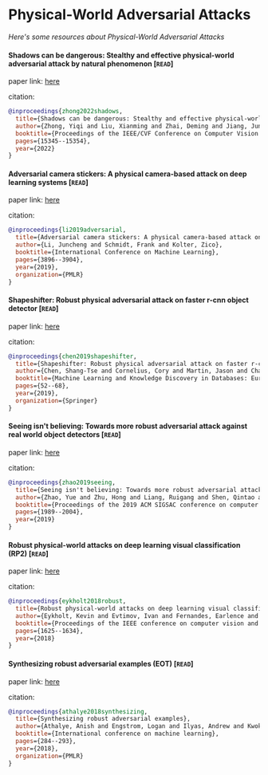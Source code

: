 # Physical-World Adversarial Attacks
*Here's some resources about Physical-World Adversarial Attacks*


#### Shadows can be dangerous: Stealthy and effective physical-world adversarial attack by natural phenomenon [`READ`]

paper link: [here](https://openaccess.thecvf.com/content/CVPR2022/papers/Zhong_Shadows_Can_Be_Dangerous_Stealthy_and_Effective_Physical-World_Adversarial_Attack_CVPR_2022_paper.pdf)

citation: 
```bibtex
@inproceedings{zhong2022shadows,
  title={Shadows can be dangerous: Stealthy and effective physical-world adversarial attack by natural phenomenon},
  author={Zhong, Yiqi and Liu, Xianming and Zhai, Deming and Jiang, Junjun and Ji, Xiangyang},
  booktitle={Proceedings of the IEEE/CVF Conference on Computer Vision and Pattern Recognition},
  pages={15345--15354},
  year={2022}
}
```
    
#### Adversarial camera stickers: A physical camera-based attack on deep learning systems [`READ`]

paper link: [here](http://proceedings.mlr.press/v97/li19j/li19j.pdf)

citation: 
```bibtex
@inproceedings{li2019adversarial,
  title={Adversarial camera stickers: A physical camera-based attack on deep learning systems},
  author={Li, Juncheng and Schmidt, Frank and Kolter, Zico},
  booktitle={International Conference on Machine Learning},
  pages={3896--3904},
  year={2019},
  organization={PMLR}
}
```
    

#### Shapeshifter: Robust physical adversarial attack on faster r-cnn object detector [`READ`]

paper link: [here](https://arxiv.org/pdf/1804.05810)

citation: 
```bibtex
@inproceedings{chen2019shapeshifter,
  title={Shapeshifter: Robust physical adversarial attack on faster r-cnn object detector},
  author={Chen, Shang-Tse and Cornelius, Cory and Martin, Jason and Chau, Duen Horng},
  booktitle={Machine Learning and Knowledge Discovery in Databases: European Conference, ECML PKDD 2018, Dublin, Ireland, September 10--14, 2018, Proceedings, Part I 18},
  pages={52--68},
  year={2019},
  organization={Springer}
}
```
    
#### Seeing isn't believing: Towards more robust adversarial attack against real world object detectors [`READ`]

paper link: [here](https://arxiv.org/pdf/1812.10217.pdf?utm_source=Computer+Science&utm_campaign=df6a01eeeb-MET_CS_NEWSLETTER_2019_JANUARY_COPY_01&utm_medium=email&utm_term=0_e1f9af7056-df6a01eeeb-268061109)

citation: 
```bibtex
@inproceedings{zhao2019seeing,
  title={Seeing isn't believing: Towards more robust adversarial attack against real world object detectors},
  author={Zhao, Yue and Zhu, Hong and Liang, Ruigang and Shen, Qintao and Zhang, Shengzhi and Chen, Kai},
  booktitle={Proceedings of the 2019 ACM SIGSAC conference on computer and communications security},
  pages={1989--2004},
  year={2019}
}
```
    


#### Robust physical-world attacks on deep learning visual classification (RP2) [`READ`]

paper link: [here](http://openaccess.thecvf.com/content_cvpr_2018/papers/Eykholt_Robust_Physical-World_Attacks_CVPR_2018_paper.pdf)

citation: 
```bibtex
@inproceedings{eykholt2018robust,
  title={Robust physical-world attacks on deep learning visual classification},
  author={Eykholt, Kevin and Evtimov, Ivan and Fernandes, Earlence and Li, Bo and Rahmati, Amir and Xiao, Chaowei and Prakash, Atul and Kohno, Tadayoshi and Song, Dawn},
  booktitle={Proceedings of the IEEE conference on computer vision and pattern recognition},
  pages={1625--1634},
  year={2018}
}
```


#### Synthesizing robust adversarial examples (EOT) [`READ`]

paper link: [here](http://proceedings.mlr.press/v80/athalye18b/athalye18b.pdf)

citation: 
```bibtex
@inproceedings{athalye2018synthesizing,
  title={Synthesizing robust adversarial examples},
  author={Athalye, Anish and Engstrom, Logan and Ilyas, Andrew and Kwok, Kevin},
  booktitle={International conference on machine learning},
  pages={284--293},
  year={2018},
  organization={PMLR}
}
```